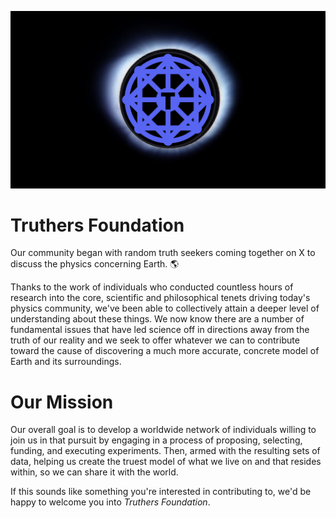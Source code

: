 ![Truthers Foundation Repository Banner](tf_banner.png)

# Truthers Foundation
Our community began with random truth seekers coming together on X to discuss the physics concerning Earth. 🌎

Thanks to the  work of individuals who conducted countless hours of research into the core, scientific and philosophical tenets driving today's physics community, we've been able to collectively attain a deeper level of understanding about these things. We now know there are a number of fundamental issues that have led science off in directions away from the truth of our reality and we seek to offer whatever we can to contribute toward the cause of discovering a much more accurate, concrete model of Earth and its surroundings.

# Our Mission
Our overall goal is to develop a worldwide network of individuals willing to join us in that pursuit by engaging in a process of proposing, selecting, funding, and executing experiments. Then, armed with the resulting sets of data, helping us create the truest model of what we live on and that resides within, so we can share it with the world.

If this sounds like something you're interested in contributing to, we'd be happy to welcome you into _Truthers Foundation_.
